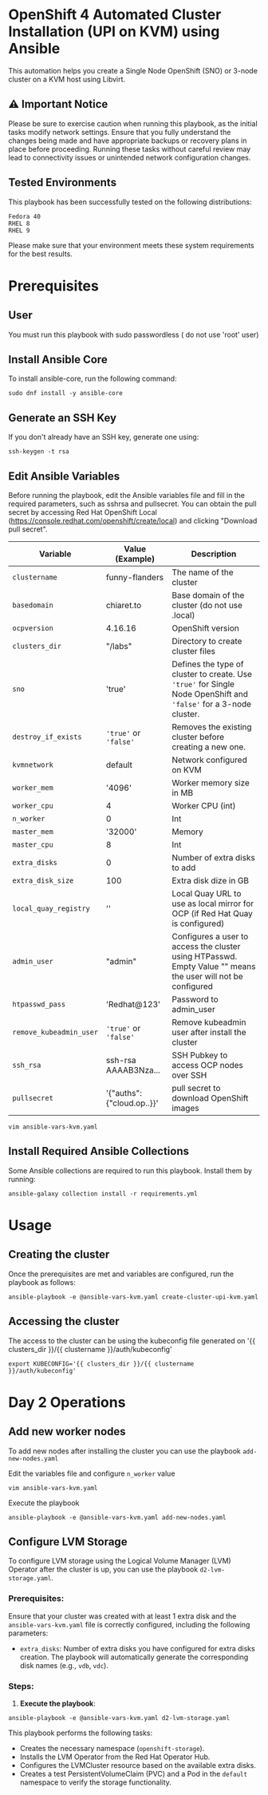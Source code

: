 # OpenShift 4 Automated Cluster Installation (UPI on KVM) using Ansible

This automation helps you create a Single Node OpenShift (SNO) or 3-node cluster on a KVM host using Libvirt.

## ⚠️ Important Notice

Please be sure to exercise caution when running this playbook, as the initial tasks modify network settings. Ensure that you fully understand the changes being made and have appropriate backups or recovery plans in place before proceeding. Running these tasks without careful review may lead to connectivity issues or unintended network configuration changes.

## Tested Environments

This playbook has been successfully tested on the following distributions:

    Fedora 40
    RHEL 8
    RHEL 9

Please make sure that your environment meets these system requirements for the best results.

# Prerequisites

## User

You must run this playbook with sudo passwordless ( do not use 'root' user)

## Install Ansible Core

To install ansible-core, run the following command:

```
sudo dnf install -y ansible-core
```


## Generate an SSH Key

If you don't already have an SSH key, generate one using:

```
ssh-keygen -t rsa
```

## Edit Ansible Variables

Before running the playbook, edit the Ansible variables file and fill in the required parameters, such as sshrsa and pullsecret. You can obtain the pull secret by accessing Red Hat OpenShift Local (https://console.redhat.com/openshift/create/local) and clicking "Download pull secret".


| Variable             | Value (Example)              | Description                                                                                 |
|-----------------------|---------------------|---------------------------------------------------------------------------------------------|
| `clustername` | funny-flanders | The name of the cluster |
| `basedomain` | chiaret.to | Base domain of the cluster (do not use .local) |
| `ocpversion` | 4.16.16 | OpenShift version |
| `clusters_dir` | "/labs" | Directory to create cluster files |
| `sno` | 'true' | Defines the type of cluster to create. Use `'true'` for Single Node OpenShift and `'false'` for a 3-node cluster. |
| `destroy_if_exists` | `'true'` or `'false'` | Removes the existing cluster before creating a new one. |
| `kvmnetwork` | default | Network configured on KVM |
| `worker_mem` | '4096' | Worker memory size in MB |
| `worker_cpu` | 4 | Worker CPU (int) |
| `n_worker` | 0 | Int |
| `master_mem` | '32000' | Memory |
| `master_cpu` | 8 | Int |
| `extra_disks` | 0 | Number of extra disks to add |
| `extra_disk_size` | 100 | Extra disk dize in GB |
| `local_quay_registry` | '' | Local Quay URL to use as local mirror for OCP (if Red Hat Quay is configured) |
| `admin_user` | "admin" | Configures a user to access the cluster using HTPasswd. Empty Value "" means the user will not be configured |
| `htpasswd_pass` | 'Redhat@123' | Password to admin_user |
| `remove_kubeadmin_user` | `'true'` or `'false'` | Remove kubeadmin user after install the cluster |
| `ssh_rsa`  | ssh-rsa AAAAB3Nza... | SSH Pubkey to access OCP nodes over SSH |
| `pullsecret` | '{"auths":{"cloud.op..}}' | pull secret to download OpenShift images |

```
vim ansible-vars-kvm.yaml
```

## Install Required Ansible Collections

Some Ansible collections are required to run this playbook. Install them by running:

```
ansible-galaxy collection install -r requirements.yml
```

# Usage

## Creating the cluster

Once the prerequisites are met and variables are configured, run the playbook as follows:

```
ansible-playbook -e @ansible-vars-kvm.yaml create-cluster-upi-kvm.yaml
```

## Accessing the cluster

The access to the cluster can be using the kubeconfig file generated on '{{ clusters_dir }}/{{ clustername }}/auth/kubeconfig'

```
export KUBECONFIG='{{ clusters_dir }}/{{ clustername }}/auth/kubeconfig'
```

# Day 2 Operations

## Add new worker nodes

To add new nodes after installing the cluster you can use the playbook `add-new-nodes.yaml`

Edit the variables file and configure `n_worker` value

```
vim ansible-vars-kvm.yaml
```

Execute the playbook

```
ansible-playbook -e @ansible-vars-kvm.yaml add-new-nodes.yaml
```

## Configure LVM Storage

To configure LVM storage using the Logical Volume Manager (LVM) Operator after the cluster is up, you can use the playbook `d2-lvm-storage.yaml`.

### Prerequisites:

Ensure that your cluster was created with at least 1 extra disk and the `ansible-vars-kvm.yaml` file is correctly configured, including the following parameters:

- `extra_disks`: Number of extra disks you have configured for extra disks creation. The playbook will automatically generate the corresponding disk names (e.g., `vdb`, `vdc`).

### Steps:

1. **Execute the playbook**:
```
ansible-playbook -e @ansible-vars-kvm.yaml d2-lvm-storage.yaml
```

This playbook performs the following tasks:

- Creates the necessary namespace (`openshift-storage`).
- Installs the LVM Operator from the Red Hat Operator Hub.
- Configures the LVMCluster resource based on the available extra disks.
- Creates a test PersistentVolumeClaim (PVC) and a Pod in the `default` namespace to verify the storage functionality.